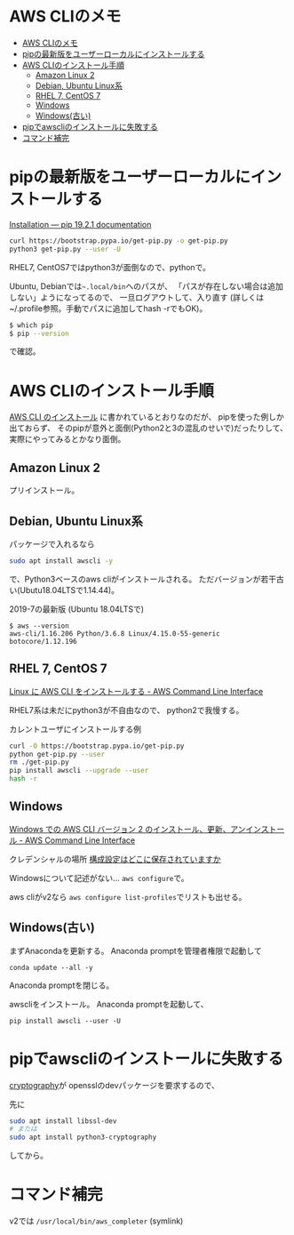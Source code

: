 # AWS CLIのメモ

- [AWS CLIのメモ](#aws-cliのメモ)
- [pipの最新版をユーザーローカルにインストールする](#pipの最新版をユーザーローカルにインストールする)
- [AWS CLIのインストール手順](#aws-cliのインストール手順)
  - [Amazon Linux 2](#amazon-linux-2)
  - [Debian, Ubuntu Linux系](#debian-ubuntu-linux系)
  - [RHEL 7, CentOS 7](#rhel-7-centos-7)
  - [Windows](#windows)
  - [Windows(古い)](#windows古い)
- [pipでawscliのインストールに失敗する](#pipでawscliのインストールに失敗する)
- [コマンド補完](#コマンド補完)


# pipの最新版をユーザーローカルにインストールする

[Installation — pip 19.2.1 documentation](https://pip.pypa.io/en/stable/installing/)

``` bash
curl https://bootstrap.pypa.io/get-pip.py -o get-pip.py
python3 get-pip.py --user -U
```

RHEL7, CentOS7ではpython3が面倒なので、pythonで。

Ubuntu, Debianでは`~.local/bin`へのパスが、
「パスが存在しない場合は追加しない」ようになってるので、
一旦ログアウトして、入り直す
(詳しくは~/.profile参照。手動でパスに追加してhash -rでもOK)。

``` bash
$ which pip
$ pip --version
```
で確認。


# AWS CLIのインストール手順

[AWS CLI のインストール](https://docs.aws.amazon.com/ja_jp/cli/latest/userguide/cli-chap-install.html)
に書かれているとおりなのだが、
pipを使った例しか出ておらず、
そのpipが意外と面倒(Python2と3の混乱のせいで)だったりして、
実際にやってみるとかなり面倒。


## Amazon Linux 2

プリインストール。


## Debian, Ubuntu Linux系

パッケージで入れるなら

``` bash
sudo apt install awscli -y
```

で、Python3ベースのaws cliがインストールされる。
ただバージョンが若干古い(Ubutu18.04LTSで1.14.44)。

2019-7の最新版 (Ubuntu 18.04LTSで)
```
$ aws --version
aws-cli/1.16.206 Python/3.6.8 Linux/4.15.0-55-generic botocore/1.12.196
```


## RHEL 7, CentOS 7

[Linux に AWS CLI をインストールする - AWS Command Line Interface](https://docs.aws.amazon.com/ja_jp/cli/latest/userguide/install-linux.html)

RHEL7系は未だにpython3が不自由なので、
python2で我慢する。

カレントユーザにインストールする例
``` bash
curl -O https://bootstrap.pypa.io/get-pip.py
python get-pip.py --user
rm ./get-pip.py
pip install awscli --upgrade --user
hash -r
```

## Windows

[Windows での AWS CLI バージョン 2 のインストール、更新、アンインストール - AWS Command Line Interface](https://docs.aws.amazon.com/ja_jp/cli/latest/userguide/install-cliv2-windows.html)


クレデンシャルの場所
[構成設定はどこに保存されていますか](https://docs.aws.amazon.com/ja_jp/cli/latest/userguide/cli-configure-files.html#cli-configure-files-where)

Windowsについて記述がない... `aws configure`で。

aws cliがv2なら `aws configure list-profiles`でリストも出せる。





## Windows(古い)

まずAnacondaを更新する。
Anaconda promptを管理者権限で起動して

```
conda update --all -y
```

Anaconda promptを閉じる。

awscliをインストール。
Anaconda promptを起動して、

```
pip install awscli --user -U
```


# pipでawscliのインストールに失敗する

[cryptography](https://pypi.org/project/cryptography/)が
opensslのdevパッケージを要求するので、

先に
``` bash
sudo apt install libssl-dev
# または
sudo apt install python3-cryptography
```
してから。


# コマンド補完

v2では
`/usr/local/bin/aws_completer` (symlink)
